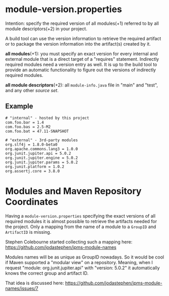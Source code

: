 # module-version.properties

Intention: specify the required version of all modules(+1) referred to by all
module descriptors(+2) in your project.

A build tool can use the version information to retrieve the required artifact
or to package the version information into the artifact(s) created by it.

**all modules**(+1): you must specify an exact version for every internal and
external module that is a direct target of a "requires" statement. Indirectly
required modules need a version entry as well. It is up to the build tool to
provide an automatic functionality to figure out the versions of indirectly
required modules.

**all module descriptors**(+2): all `module-info.java` file in "main" and "test",
and any other *source set*.

## Example

```properties
# "internal" - hosted by this project
com.foo.bar = 1.4
com.foo.bas = 2.5-M2
com.foo.bat = 47.11-SNAPSHOT

# "external" - 3rd-party modules
org.slf4j = 1.8.0-beta0
org.apache.commons.lang3 = 1.0.0
org.junit.jupiter.api = 5.0.2
org.junit.jupiter.engine = 5.0.2
org.junit.jupiter.params = 5.0.2
org.junit.platform = 1.0.2
org.assertj.core = 3.8.0
```

# Modules and Maven Repository Coordinates

Having a `module-version.properties` specifying the exact versions of all
required modules it is almost possible to retrieve the artifacts needed for
the project. Only a mapping from the name of a module to a `GroupID` and
`ArtifactID` is missing.

Stephen Colebourne started collecting such a mapping here: https://github.com/jodastephen/jpms-module-names

Modules names will be as unique as GroupID nowadays. So it would be cool
if Maven supported a "modular view" on a repository.
Meaning, when I request "module: org.junit.jupiter.api" with "version: 5.0.2"
it automatically knows the correct group and artifact ID.

That idea is discussed here: https://github.com/jodastephen/jpms-module-names/issues/7

